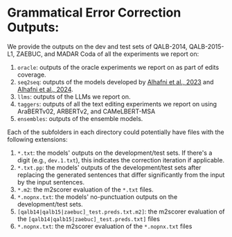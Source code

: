 # Grammatical Error Correction Outputs:

We provide the outputs on the dev and test sets of QALB-2014, QALB-2015-L1, ZAEBUC, and MADAR Coda of all the experiments we report on:
1. `oracle`: outputs of the oracle experiments we report on as part of edits coverage.
2. `seq2seq`: outputs of the models developed by [Alhafni et al., 2023](https://aclanthology.org/2023.emnlp-main.396/) and [Alhafni et al., 2024](https://aclanthology.org/2024.arabicnlp-1.4/).
3. `llms`: outputs of the LLMs we report on.
4. `taggers`: outputs of all the text editing experiments we report on using AraBERTv02, ARBERTv2, and CAMeLBERT-MSA
5. `ensembles`: outputs of the ensemble models.

Each of the subfolders in each directory could potentially have files with the following extensions:

1. `*.txt`: the models' outputs  on the development/test sets. If there's a digit (e.g., `dev.1.txt`), this indicates the correction iteration if applicable.
2. `*.txt.pp`: the models' outputs  of the development/test sets after replacing the generated sentences that differ significantly from the input by the input sentences.
3. `*.m2`: the m2scorer evaluation of the `*.txt` files.
5. `*.nopnx.txt`: the models' no-punctuation outputs on the development/test sets.
6. `[qalb14|qalb15|zaebuc]_test.preds.txt.m2]`: the m2scorer evaluation of the `[qalb14|qalb15|zaebuc]_test.preds.txt]` files
7. `*.nopnx.txt`: the m2scorer evaluation of the `*.nopnx.txt` files
